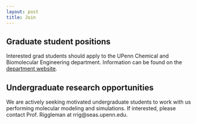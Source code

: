 ```yaml
---
layout: post
title: Join
---
```


## Graduate student positions

Interested grad students should apply to the
UPenn Chemical and Biomolecular Engineering department.
Information can be found on the
[department website](http://www.seas.upenn.edu/cbe/grad-admiss.html).

## Undergraduate research opportunities

We are actively seeking motivated undergraduate students
to work with us performing molecular modeling and simulations.
If interested, please contact Prof. Riggleman at
rrig<span style="display:none">obfuscate</span>@seas.upenn.edu.

